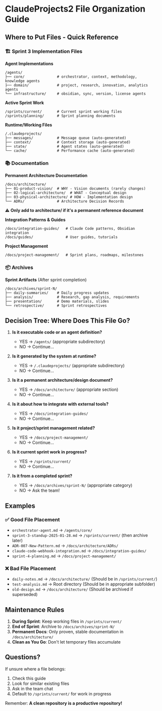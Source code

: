 # ClaudeProjects2 File Organization Guide

## Where to Put Files - Quick Reference

### 🏗️ Sprint 3 Implementation Files

**Agent Implementations**
```
/agents/
├── core/               # orchestrator, context, methodology, knowledge agents
├── domain/             # project, research, innovation, analytics agents
└── infrastructure/     # obsidian, sync, version, license agents
```

**Active Sprint Work**
```
/sprints/current/       # Current sprint working files
/sprints/planning/      # Sprint planning documents
```

**Runtime/Working Files**
```
/.claudeprojects/
├── messages/           # Message queue (auto-generated)
├── context/            # Context storage (auto-generated)
├── state/              # Agent states (auto-generated)
└── cache/              # Performance cache (auto-generated)
```

### 📚 Documentation

**Permanent Architecture Documentation**
```
/docs/architecture/
├── 01-product-vision/  # WHY - Vision documents (rarely changes)
├── 02-logical-architecture/  # WHAT - Conceptual design
├── 03-physical-architecture/ # HOW - Implementation design
└── ADRs/               # Architecture Decision Records
```
⚠️ **Only add to architecture/ if it's a permanent reference document**

**Integration Patterns & Guides**
```
/docs/integration-guides/   # Claude Code patterns, Obsidian integration
/docs/guides/               # User guides, tutorials
```

**Project Management**
```
/docs/project-management/   # Sprint plans, roadmaps, milestones
```

### 📦 Archives

**Sprint Artifacts** (After sprint completion)
```
/docs/archives/sprint-N/
├── daily-summaries/    # Daily progress updates
├── analysis/           # Research, gap analysis, requirements
├── presentation/       # Demo materials, slides
└── retrospective/      # Sprint retrospectives
```

## Decision Tree: Where Does This File Go?

1. **Is it executable code or an agent definition?**
   - YES → `/agents/` (appropriate subdirectory)
   - NO → Continue...

2. **Is it generated by the system at runtime?**
   - YES → `/.claudeprojects/` (appropriate subdirectory)
   - NO → Continue...

3. **Is it a permanent architecture/design document?**
   - YES → `/docs/architecture/` (appropriate section)
   - NO → Continue...

4. **Is it about how to integrate with external tools?**
   - YES → `/docs/integration-guides/`
   - NO → Continue...

5. **Is it project/sprint management related?**
   - YES → `/docs/project-management/`
   - NO → Continue...

6. **Is it current sprint work in progress?**
   - YES → `/sprints/current/`
   - NO → Continue...

7. **Is it from a completed sprint?**
   - YES → `/docs/archives/sprint-N/` (appropriate category)
   - NO → Ask the team!

## Examples

### ✅ Good File Placement

- `orchestrator-agent.md` → `/agents/core/`
- `sprint-3-standup-2025-01-28.md` → `/sprints/current/` (then archive later)
- `ADR-007-New-Pattern.md` → `/docs/architecture/ADRs/`
- `claude-code-webhook-integration.md` → `/docs/integration-guides/`
- `sprint-4-planning.md` → `/docs/project-management/`

### ❌ Bad File Placement

- `daily-notes.md` → `/docs/architecture/` (Should be in `/sprints/current/`)
- `test-analysis.md` → Root directory (Should be in appropriate subfolder)
- `old-design.md` → `/docs/architecture/` (Should be archived if superseded)

## Maintenance Rules

1. **During Sprint**: Keep working files in `/sprints/current/`
2. **End of Sprint**: Archive to `/docs/archives/sprint-N/`
3. **Permanent Docs**: Only proven, stable documentation in `/docs/architecture/`
4. **Clean as You Go**: Don't let temporary files accumulate

## Questions?

If unsure where a file belongs:
1. Check this guide
2. Look for similar existing files
3. Ask in the team chat
4. Default to `/sprints/current/` for work in progress

Remember: **A clean repository is a productive repository!**